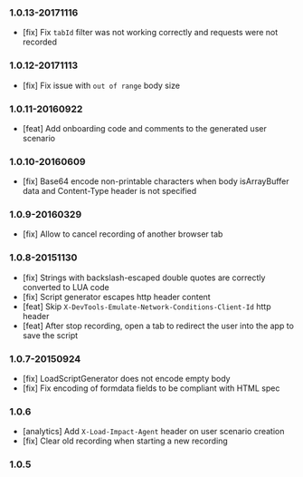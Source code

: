 
### 1.0.13-20171116

- [fix] Fix `tabId` filter was not working correctly and requests were not recorded

### 1.0.12-20171113

- [fix] Fix issue with `out of range` body size

### 1.0.11-20160922

- [feat] Add onboarding code and comments to the generated user scenario

### 1.0.10-20160609

- [fix] Base64 encode non-printable characters when body isArrayBuffer data and Content-Type header is not specified

### 1.0.9-20160329
- [fix] Allow to cancel recording of another browser tab

### 1.0.8-20151130
- [fix] Strings with backslash-escaped double quotes are
  correctly converted to LUA code
- [fix] Script generator escapes http header content
- [feat] Skip `X-DevTools-Emulate-Network-Conditions-Client-Id` http header
- [feat] After stop recording, open a tab to redirect the user into the app to save the script

### 1.0.7-20150924
- [fix] LoadScriptGenerator does not encode empty body
- [fix] Fix encoding of formdata fields to be compliant with HTML spec

### 1.0.6
- [analytics] Add `X-Load-Impact-Agent` header on user scenario creation
- [fix] Clear old recording when starting a new recording

### 1.0.5

